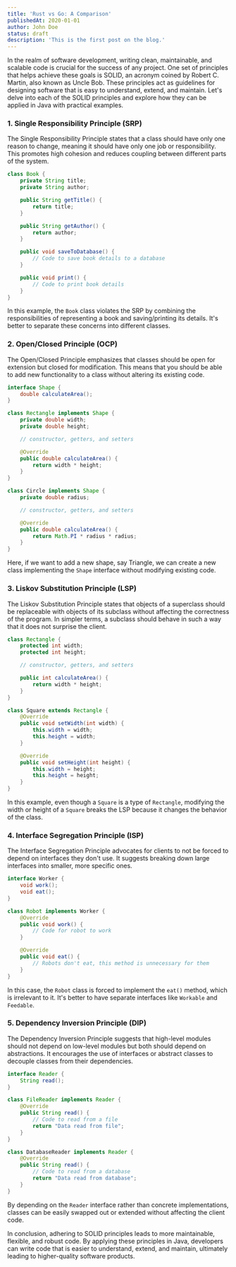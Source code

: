 ```yaml
---
title: 'Rust vs Go: A Comparison'
publishedAt: 2020-01-01
author: John Doe
status: draft
description: 'This is the first post on the blog.'
---
```


In the realm of software development, writing clean, maintainable, and scalable code is crucial for the success of any project. One set of principles that helps achieve these goals is SOLID, an acronym coined by Robert C. Martin, also known as Uncle Bob. These principles act as guidelines for designing software that is easy to understand, extend, and maintain. Let's delve into each of the SOLID principles and explore how they can be applied in Java with practical examples.

### 1. Single Responsibility Principle (SRP)

The Single Responsibility Principle states that a class should have only one reason to change, meaning it should have only one job or responsibility. This promotes high cohesion and reduces coupling between different parts of the system.

```java
class Book {
    private String title;
    private String author;

    public String getTitle() {
        return title;
    }

    public String getAuthor() {
        return author;
    }

    public void saveToDatabase() {
        // Code to save book details to a database
    }

    public void print() {
        // Code to print book details
    }
}
```

In this example, the `Book` class violates the SRP by combining the responsibilities of representing a book and saving/printing its details. It's better to separate these concerns into different classes.

### 2. Open/Closed Principle (OCP)

The Open/Closed Principle emphasizes that classes should be open for extension but closed for modification. This means that you should be able to add new functionality to a class without altering its existing code.

```java
interface Shape {
    double calculateArea();
}

class Rectangle implements Shape {
    private double width;
    private double height;

    // constructor, getters, and setters

    @Override
    public double calculateArea() {
        return width * height;
    }
}

class Circle implements Shape {
    private double radius;

    // constructor, getters, and setters

    @Override
    public double calculateArea() {
        return Math.PI * radius * radius;
    }
}
```

Here, if we want to add a new shape, say Triangle, we can create a new class implementing the `Shape` interface without modifying existing code.

### 3. Liskov Substitution Principle (LSP)

The Liskov Substitution Principle states that objects of a superclass should be replaceable with objects of its subclass without affecting the correctness of the program. In simpler terms, a subclass should behave in such a way that it does not surprise the client.

```java
class Rectangle {
    protected int width;
    protected int height;

    // constructor, getters, and setters

    public int calculateArea() {
        return width * height;
    }
}

class Square extends Rectangle {
    @Override
    public void setWidth(int width) {
        this.width = width;
        this.height = width;
    }

    @Override
    public void setHeight(int height) {
        this.width = height;
        this.height = height;
    }
}
```

In this example, even though a `Square` is a type of `Rectangle`, modifying the width or height of a `Square` breaks the LSP because it changes the behavior of the class.

### 4. Interface Segregation Principle (ISP)

The Interface Segregation Principle advocates for clients to not be forced to depend on interfaces they don't use. It suggests breaking down large interfaces into smaller, more specific ones.

```java
interface Worker {
    void work();
    void eat();
}

class Robot implements Worker {
    @Override
    public void work() {
        // Code for robot to work
    }

    @Override
    public void eat() {
        // Robots don't eat, this method is unnecessary for them
    }
}
```

In this case, the `Robot` class is forced to implement the `eat()` method, which is irrelevant to it. It's better to have separate interfaces like `Workable` and `Feedable`.

### 5. Dependency Inversion Principle (DIP)

The Dependency Inversion Principle suggests that high-level modules should not depend on low-level modules but both should depend on abstractions. It encourages the use of interfaces or abstract classes to decouple classes from their dependencies.

```java
interface Reader {
    String read();
}

class FileReader implements Reader {
    @Override
    public String read() {
        // Code to read from a file
        return "Data read from file";
    }
}

class DatabaseReader implements Reader {
    @Override
    public String read() {
        // Code to read from a database
        return "Data read from database";
    }
}
```

By depending on the `Reader` interface rather than concrete implementations, classes can be easily swapped out or extended without affecting the client code.

In conclusion, adhering to SOLID principles leads to more maintainable, flexible, and robust code. By applying these principles in Java, developers can write code that is easier to understand, extend, and maintain, ultimately leading to higher-quality software products.
